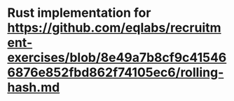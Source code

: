 # Rust implementation for https://github.com/eqlabs/recruitment-exercises/blob/8e49a7b8cf9c415466876e852fbd862f74105ec6/rolling-hash.md
